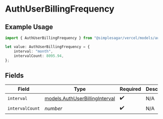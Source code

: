 # AuthUserBillingFrequency

## Example Usage

```typescript
import { AuthUserBillingFrequency } from "@simplesagar/vercel/models/authuser.js";

let value: AuthUserBillingFrequency = {
    interval: "month",
    intervalCount: 8095.94,
};
```

## Fields

| Field                                                                  | Type                                                                   | Required                                                               | Description                                                            |
| ---------------------------------------------------------------------- | ---------------------------------------------------------------------- | ---------------------------------------------------------------------- | ---------------------------------------------------------------------- |
| `interval`                                                             | [models.AuthUserBillingInterval](../models/authuserbillinginterval.md) | :heavy_check_mark:                                                     | N/A                                                                    |
| `intervalCount`                                                        | *number*                                                               | :heavy_check_mark:                                                     | N/A                                                                    |